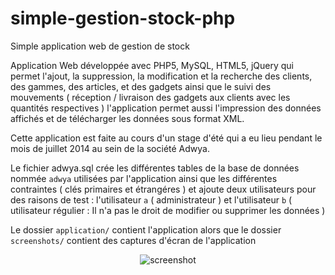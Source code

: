 # simple-gestion-stock-php
Simple application web de gestion de stock

Application Web développée avec PHP5, MySQL, HTML5, jQuery
qui permet l'ajout, la suppression, la modification et la recherche des clients, des gammes, des articles, et des gadgets
ainsi que le suivi des mouvements ( réception / livraison des gadgets aux clients avec les quantités respectives )
l'application permet aussi l'impression des données affichés et de télécharger les données sous format XML.

Cette application est faite au cours d'un stage d'été qui a eu lieu pendant le mois de juillet 2014 au sein de la société Adwya.

Le fichier adwya.sql crée les différentes tables de la base de données nommée `adwya` utilisées par l'application
ainsi que les différentes contraintes ( clés primaires et étrangéres ) et ajoute deux utilisateurs pour des raisons de test :
  l'utilisateur `a` ( administrateur ) et l'utilisateur `b` ( utilisateur régulier : Il n'a pas le droit de modifier ou supprimer les données )
  
Le dossier `application/` contient l'application alors que le dossier `screenshots/` contient des captures d'écran de l'application


<p align="center">
  <img src="https://raw.githubusercontent.com/stoufa/simple-gestion-stock-php/master/screenshots/1.png" alt="screenshot"/>
</p>

